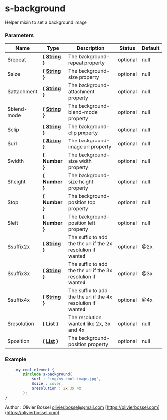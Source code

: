 # s-background

Helper mixin to set a background image



### Parameters
Name  |  Type  |  Description  |  Status  |  Default
------------  |  ------------  |  ------------  |  ------------  |  ------------
$repeat  |  **{ [String](http://www.sass-lang.com/documentation/file.SASS_REFERENCE.html#sass-script-strings) }**  |  The background-repeat property  |  optional  |  null
$size  |  **{ [String](http://www.sass-lang.com/documentation/file.SASS_REFERENCE.html#sass-script-strings) }**  |  The background-size property  |  optional  |  null
$attachment  |  **{ [String](http://www.sass-lang.com/documentation/file.SASS_REFERENCE.html#sass-script-strings) }**  |  The background-attachment property  |  optional  |  null
$blend-mode  |  **{ [String](http://www.sass-lang.com/documentation/file.SASS_REFERENCE.html#sass-script-strings) }**  |  The background-blend-mode property  |  optional  |  null
$clip  |  **{ [String](http://www.sass-lang.com/documentation/file.SASS_REFERENCE.html#sass-script-strings) }**  |  The background-clip property  |  optional  |  null
$url  |  **{ [String](http://www.sass-lang.com/documentation/file.SASS_REFERENCE.html#sass-script-strings) }**  |  The background-image url property  |  optional  |  null
$width  |  **{ Number }**  |  The background-size width property  |  optional  |  null
$height  |  **{ Number }**  |  The background-size height property  |  optional  |  null
$top  |  **{ Number }**  |  The background-position top property  |  optional  |  null
$left  |  **{ Number }**  |  The background-position left property  |  optional  |  null
$suffix2x  |  **{ [String](http://www.sass-lang.com/documentation/file.SASS_REFERENCE.html#sass-script-strings) }**  |  The suffix to add the the url if the 2x resolution if wanted  |  optional  |  @2x
$suffix3x  |  **{ [String](http://www.sass-lang.com/documentation/file.SASS_REFERENCE.html#sass-script-strings) }**  |  The suffix to add the the url if the 3x resolution if wanted  |  optional  |  @3x
$suffix4x  |  **{ [String](http://www.sass-lang.com/documentation/file.SASS_REFERENCE.html#sass-script-strings) }**  |  The suffix to add the the url if the 4x resolution if wanted  |  optional  |  @4x
$resolution  |  **{ [List](http://www.sass-lang.com/documentation/file.SASS_REFERENCE.html#lists) }**  |  The resolution wanted like 2x, 3x and 4x  |  optional  |  null
$position  |  **{ [List](http://www.sass-lang.com/documentation/file.SASS_REFERENCE.html#lists) }**  |  The background-position property  |  optional  |  null

### Example
```scss
	.my-cool-element {
		@include s-background(
			$url : 'img/my-cool-image.jpg',
			$size : cover,
			$resolution : 2x 3x 4x
		);
}
```
Author : Olivier Bossel [olivier.bossel@gmail.com](mailto:olivier.bossel@gmail.com) [https://olivierbossel.com](https://olivierbossel.com)